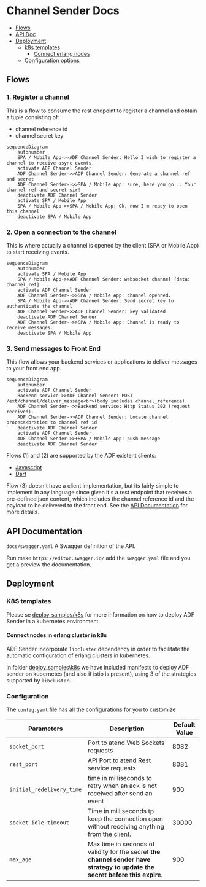 # Channel Sender Docs

- [Flows](#flows)
- [API Doc](#api-documentation)
- [Deployment](#deployment)
  - [k8s templates](#k8s-templates)
    - [Connect erlang nodes](#connect-nodes-in-erlang-cluster-in-k8s)
  - [Configuration options](#configuration)
  
    
## Flows

### 1. Register a channel

This is a flow to consume the rest endpoint to register a channel and obtain a tuple consisting of:

- channel reference id
- channel secret key

```mermaid
sequenceDiagram
    autonumber
    SPA / Mobile App->>ADF Channel Sender: Hello I wish to register a channel to receive async events.
    activate ADF Channel Sender
    ADF Channel Sender->>ADF Channel Sender: Generate a channel ref and secret
    ADF Channel Sender-->>SPA / Mobile App: sure, here you go... Your channel ref and secret sir!
    deactivate ADF Channel Sender
    activate SPA / Mobile App
    SPA / Mobile App->>SPA / Mobile App: Ok, now I'm ready to open this channel
    deactivate SPA / Mobile App
```

### 2. Open a connection to the channel

This is where actually a channel is opened by the client (SPA or Mobile App) to start receiving events.

```mermaid
sequenceDiagram
    autonumber
    activate SPA / Mobile App
    SPA / Mobile App->>ADF Channel Sender: websocket channel [data: channel_ref]
    activate ADF Channel Sender
    ADF Channel Sender-->>SPA / Mobile App: channel openned.
    SPA / Mobile App->>ADF Channel Sender: Send secret key to authenticate the channel
    ADF Channel Sender->>ADF Channel Sender: key validated
    deactivate ADF Channel Sender
    ADF Channel Sender-->>SPA / Mobile App: Channel is ready to receive messages.
    deactivate SPA / Mobile App
```

### 3. Send messages to Front End

This flow allows your backend services or applications to deliver messages to your front end app.

```mermaid
sequenceDiagram
    autonumber
    activate ADF Channel Sender
    Backend service->>ADF Channel Sender: POST /ext/channel/deliver_message<br>(body includes channel_reference)
    ADF Channel Sender-->>Backend service: Http Status 202 (request received).
    ADF Channel Sender->>ADF Channel Sender: Locate channel process<br>tied to channel ref id
    deactivate ADF Channel Sender
    activate ADF Channel Sender
    ADF Channel Sender->>+SPA / Mobile App: push message
    deactivate ADF Channel Sender
```

Flows (1) and (2) are supported by the ADF existent clients:

- [Javascript](https://github.com/bancolombia/async-dataflow/tree/master/clients/client-js)
- [Dart](https://github.com/bancolombia/async-dataflow/tree/master/clients/client-dart)

Flow (3) doesn't have a client implementation, but its fairly simple to implement in any language since given it's a 
rest endpoint that receives a pre-defined json content, which includes the channel reference id and the payload 
to be delivered to the front end. See the [API Documentation](#api-documentation) for more details.

## API Documentation

`docs/swagger.yaml` A Swagger definition of the API.

Run make `https://editor.swagger.io/` add the `swagger.yaml` file and you get a preview the documentation.

## Deployment

### K8S templates

Please se [deploy_samples/k8s](../deploy_samples/k8s/README.md) for more information on how to deploy ADF Sender 
in a kubernetes environment.

####  Connect nodes in erlang cluster in k8s

ADF Sender incorporate `libcluster` dependency in order to facilitate the automatic configuration of erlang clusters in kubernetes.

In folder [deploy_samples\k8s](../deploy_samples/k8s/README.md) we have included manifests to deploy ADF sender on kubernetes (and also if istio is present), using 3 of the strategies supported by `libcluster`.

### Configuration

The `config.yaml` file has all the configurations for you to customize

| **Parameters** | Description | Default Value |
| -------------------------------- | -------------------------------------- | ------------------ |
| `socket_port` | Port to atend Web Sockets requests | 8082 |
| `rest_port` | API Port to atend Rest service requests | 8081 |
| `initial_redelivery_time` | time in milliseconds to retry when an ack is not received after send an event| 900 |
| `socket_idle_timeout` | Time in milliseconds tp keep the connection open without receiving anything from the client. | 30000 |
| `max_age` | Max time in seconds of validity for the secret **the channel sender have strategy to update the secret before this expire.** | 900 |



